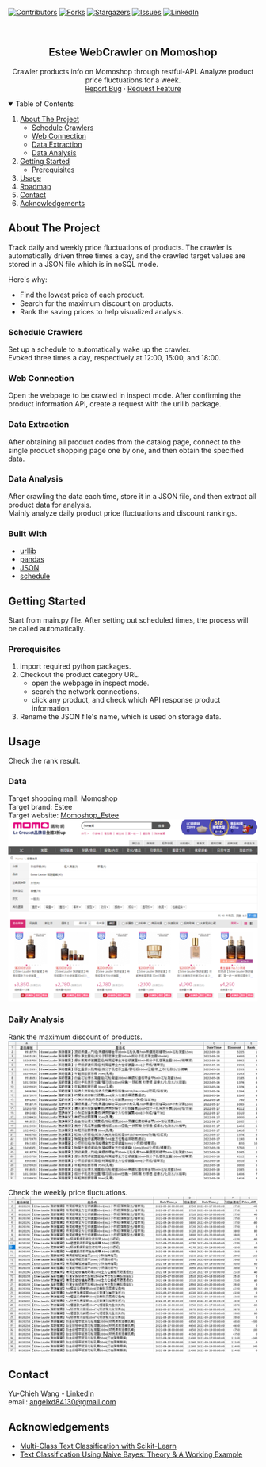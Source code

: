 [![Contributors][contributors-shield]][contributors-url]
[![Forks][forks-shield]][forks-url]
[![Stargazers][stars-shield]][stars-url]
[![Issues][issues-shield]][issues-url]
[![LinkedIn][linkedin-shield]][linkedin-url]


<!-- PROJECT LOGO -->
<br />
<p align="center">

  <h2 align="center">Estee WebCrawler on Momoshop</h2>

  <p align="center">
    Crawler products info on Momoshop through restful-API.  
    Analyze product price fluctuations for a week.  
    <br />
    <a href="https://github.com/angelxd84130/Estee_WebCrawler/issues">Report Bug</a>
    ·
    <a href="https://github.com/angelxd84130/Estee_WebCrawler/issues">Request Feature</a>
  </p>
</p>



<!-- TABLE OF CONTENTS -->
<details open="open">
  <summary>Table of Contents</summary>
  <ol>
    <li>
      <a href="#about-the-project">About The Project</a>
      <ul>
        <li><a href="#schedule-crawlers">Schedule Crawlers</a></li>
        <li><a href="#web-connection">Web Connection</a></li>
        <li><a href="#data-extraction">Data Extraction</a></li>
        <li><a href="#data-analysis">Data Analysis</a></li>
      </ul>
    </li>
    <li>
      <a href="#getting-started">Getting Started</a>
      <ul>
        <li><a href="#prerequisites">Prerequisites</a></li>
      </ul>
    </li>
    <li><a href="#usage">Usage</a></li>
    <li><a href="#roadmap">Roadmap</a></li>
    <li><a href="#contact">Contact</a></li>
    <li><a href="#acknowledgements">Acknowledgements</a></li>
  </ol>
</details>



<!-- ABOUT THE PROJECT -->
## About The Project
Track daily and weekly price fluctuations of products.
The crawler is automatically driven three times a day, and the crawled target values are stored in a JSON file which is in noSQL mode.

Here's why:
* Find the lowest price of each product.
* Search for the maximum discount on products.
* Rank the saving prices to help visualized analysis.

### Schedule Crawlers  
Set up a schedule to automatically wake up the crawler.  
Evoked three times a day, respectively at 12:00, 15:00, and 18:00.    

### Web Connection
Open the webpage to be crawled in inspect mode. After confirming the product information API, create a request with the urllib package.  

### Data Extraction  
After obtaining all product codes from the catalog page, connect to the single product shopping page one by one, and then obtain the specified data. 

### Data Analysis  
After crawling the data each time, store it in a JSON file, and then extract all product data for analysis.  
Mainly analyze daily product price fluctuations and discount rankings.   


### Built With

* [urllib](https://docs.python.org/3/library/urllib.html)
* [pandas](https://pandas.pydata.org/)
* [JSON](https://docs.python.org/3/library/json.html)
* [schedule](https://schedule.readthedocs.io/en/stable/)



<!-- GETTING STARTED -->
## Getting Started

Start from main.py file. After setting out scheduled times, the process will be called automatically.

### Prerequisites


1. import required python packages.
2. Checkout the product category URL.
   - open the webpage in inspect mode.
   - search the network connections.
   - click any product, and check which API response product information.  
3. Rename the JSON file's name, which is used on storage data.  



<!-- USAGE EXAMPLES -->
## Usage

Check the rank result.  
### Data 
Target shopping mall: Momoshop  
Target brand: Estee  
Target website: [Momoshop_Estee](https://www.momoshop.com.tw/search/searchShop.jsp?keyword=%E9%9B%85%E8%A9%A9%E8%98%AD%E9%BB%9B&searchType=1&curPage=1&_isFuzzy=0&showType=chessboardType)  
![Momoshop_Estee][product-screenshot0]  

 
### Daily Analysis
Rank the maximum discount of products.    
![Daily_discount_rank][product-screenshot1]   

Check the weekly price fluctuations.  
![Weekly_price_change][product-screenshot2]   
 



<!-- CONTACT -->
## Contact

Yu-Chieh Wang - [LinkedIn](https://www.linkedin.com/in/yu-chieh-wang/)  
email: angelxd84130@gmail.com


<!-- ACKNOWLEDGEMENTS -->
## Acknowledgements
* [Multi-Class Text Classification with Scikit-Learn](https://towardsdatascience.com/multi-class-text-classification-with-scikit-learn-12f1e60e0a9f)
* [Text Classification Using Naive Bayes: Theory & A Working Example](https://towardsdatascience.com/text-classification-using-naive-bayes-theory-a-working-example-2ef4b7eb7d5a)



<!-- MARKDOWN LINKS & IMAGES -->
<!-- https://www.markdownguide.org/basic-syntax/#reference-style-links -->
[contributors-shield]: https://img.shields.io/github/contributors/angelxd84130/Estee_WebCrawler.svg?style=for-the-badge
[contributors-url]: https://github.com/angelxd84130/Estee_WebCrawler/graphs/contributors
[forks-shield]: https://img.shields.io/github/forks/angelxd84130/Estee_WebCrawler.svg?style=for-the-badge
[forks-url]: https://github.com/angelxd84130/Estee_WebCrawler/network/members
[stars-shield]: https://img.shields.io/github/stars/angelxd84130/Estee_WebCrawler.svg?style=for-the-badge
[stars-url]: https://github.com/angelxd84130/Estee_WebCrawler/stargazers
[issues-shield]: https://img.shields.io/github/issues/angelxd84130/Estee_WebCrawler.svg?style=for-the-badge
[issues-url]: https://github.com/angelxd84130/Estee_WebCrawler/issues
[license-shield]: https://img.shields.io/github/license/angelxd84130/Estee_WebCrawler.svg?style=for-the-badge
[license-url]: https://github.com/angelxd84130/Estee_WebCrawler/blob/master/LICENSE.txt
[linkedin-shield]: https://img.shields.io/badge/-LinkedIn-black.svg?style=for-the-badge&logo=linkedin&colorB=555
[linkedin-url]: https://www.linkedin.com/in/yu-chieh-wang/
[product-screenshot0]: Estee_WebCrawler.png
[product-screenshot1]: Estee_daily_discount_rank.png
[product-screenshot2]: Estee_weekly_price_change.png
